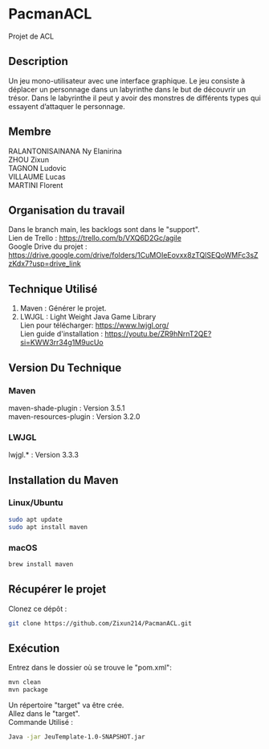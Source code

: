 # PacmanACL
Projet de ACL  
## Description
Un jeu mono-utilisateur avec une interface
graphique. Le jeu consiste à déplacer un personnage dans un labyrinthe dans le but de
découvrir un trésor. Dans le labyrinthe il peut y avoir des monstres de différents types qui
essayent d’attaquer le personnage.
## Membre
RALANTONISAINANA Ny Elanirina<br>
ZHOU Zixun<br>
TAGNON Ludovic<br>
VILLAUME Lucas<br>
MARTINI Florent
## Organisation du travail
Dans le branch main, les backlogs sont dans le "support".<br>
Lien de Trello : 
https://trello.com/b/VXQ6D2Gc/agile <br>
Google Drive du projet :
https://drive.google.com/drive/folders/1CuMOIeEovxx8zTQlSEQoWMFc3sZzKdx7?usp=drive_link
## Technique Utilisé
1. Maven : Générer le projet.
2. LWJGL : Light Weight Java Game Library<br>
Lien pour télécharger: https://www.lwjgl.org/ <br>
Lien guide d'installation : https://youtu.be/ZR9hNrnT2QE?si=KWW3rr34g1M9ucUo

## Version Du Technique
### Maven
maven-shade-plugin : Version 3.5.1<br>
maven-resources-plugin : Version 3.2.0
### LWJGL
lwjgl.* : Version 3.3.3

## Installation du Maven
### Linux/Ubuntu
```bash
sudo apt update
sudo apt install maven
```
### macOS
```bash
brew install maven
```
## Récupérer le projet
Clonez ce dépôt :
```bash
git clone https://github.com/Zixun214/PacmanACL.git
```
## Exécution
Entrez dans le dossier où se trouve le "pom.xml":<br>
```bash
mvn clean
mvn package
```

Un répertoire "target" va être crée.<br>
Allez dans le "target".<br>
Commande Utilisé : 
```bash
Java -jar JeuTemplate-1.0-SNAPSHOT.jar
```

